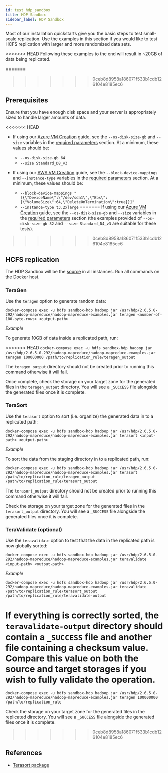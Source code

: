 ```yaml
---
id: test_hdp_sandbox
title: HDP Sandbox
sidebar_label: HDP Sandbox
---
```


Most of our installation quickstarts give you the basic steps to test small-scale replication. Use the examples in this section if you would like to test HCFS replication with larger and more randomized data sets.

<<<<<<< HEAD
Following these examples to the end will result in ~20GB of data being replicated.


=======
>>>>>>> 0ceb8d8958a186071f533b1cdb126104e8185ec6
## Prerequisites

Ensure that you have enough disk space and your server is appropriately sized to handle larger amounts of data.

<<<<<<< HEAD
* If using our [Azure VM Creation](../preparation/azure_vm_creation.md) guide, see the `--os-disk-size-gb` and `--size` variables in the [required parameters](../preparation/azure_vm_creation.md#required-parameters) section. At a minimum, these values should be:  
  * `--os-disk-size-gb 64`  
  * `--size Standard_D8_v3`

* If using our [AWS VM Creation](../preparation/aws_vm_creation.md) guide, see the `--block-device-mappings` and `--instance-type` variables in the [required parameters](../preparation/aws_vm_creation.md#required-parameters) section. At a minimum, these values should be:  
  * `--block-device-mappings "[{\"DeviceName\":\"/dev/sda1\",\"Ebs\":{\"VolumeSize\":64,\"DeleteOnTermination\":true}}]"`  
  * `--instance-type t3.2xlarge`
=======
If using our [Azure VM Creation](../preparation/azure_vm_creation.md) guide, see the `--os-disk-size-gb` and `--size` variables in the [required parameters](../preparation/azure_vm_creation.md#required-parameters) section (the examples provided of `--os-disk-size-gb 32` and `--size Standard_D4_v3` are suitable for these tests).
>>>>>>> 0ceb8d8958a186071f533b1cdb126104e8185ec6

## HCFS replication

The HDP Sandbox will be the [source](../../glossary/s.md#source) in all instances. Run all commands on the Docker host.

### TeraGen

Use the `teragen` option to generate random data:

`docker-compose exec -u hdfs sandbox-hdp hadoop jar /usr/hdp/2.6.5.0-292/hadoop-mapreduce/hadoop-mapreduce-examples.jar teragen <number-of-100-byte-rows> <output-path>`

_Example_

To generate 10GB of data inside a replicated path, run:

<<<<<<< HEAD
`docker-compose exec -u hdfs sandbox-hdp hadoop jar /usr/hdp/2.6.5.0-292/hadoop-mapreduce/hadoop-mapreduce-examples.jar teragen 100000000 /path/to/replication_rule/teragen_output`

The `teragen_output` directory should not be created prior to running this command otherwise it will fail.

Once complete, check the storage on your target zone for the generated files in the `teragen_output` directory. You will see a `_SUCCESS` file alongside the generated files once it is complete.

### TeraSort

Use the `terasort` option to sort (i.e. organize) the generated data in to a replicated path:

`docker-compose exec -u hdfs sandbox-hdp hadoop jar /usr/hdp/2.6.5.0-292/hadoop-mapreduce/hadoop-mapreduce-examples.jar terasort <input-path> <output-path>`

_Example_

To sort the data from the staging directory in to a replicated path, run:

`docker-compose exec -u hdfs sandbox-hdp hadoop jar /usr/hdp/2.6.5.0-292/hadoop-mapreduce/hadoop-mapreduce-examples.jar terasort /path/to/replication_rule/teragen_output /path/to/replication_rule/terasort_output`

The `terasort_output` directory should not be created prior to running this command otherwise it will fail.

Check the storage on your target zone for the generated files in the `terasort_output` directory. You will see a `_SUCCESS` file alongside the generated files once it is complete.

### TeraValidate (optional)

Use the `teravalidate` option to test that the data in the replicated path is now globally sorted:

`docker-compose exec -u hdfs sandbox-hdp hadoop jar /usr/hdp/2.6.5.0-292/hadoop-mapreduce/hadoop-mapreduce-examples.jar teravalidate <input-path> <output-path>`

_Example_

`docker-compose exec -u hdfs sandbox-hdp hadoop jar /usr/hdp/2.6.5.0-292/hadoop-mapreduce/hadoop-mapreduce-examples.jar teravalidate /path/to/replication_rule/terasort_output /path/to/replication_rule/teravalidate-output`

If everything is correctly sorted, the `teravalidate-output` directory should contain a `_SUCCESS` file and another file containing a checksum value. Compare this value on both the source and target storages if you wish to fully validate the operation.
=======
`docker-compose exec -u hdfs sandbox-hdp hadoop jar /usr/hdp/2.6.5.0-292/hadoop-mapreduce/hadoop-mapreduce-examples.jar teragen 100000000 /path/to/replication_rule`

Check the storage on your target zone for the generated files in the replicated directory. You will see a `_SUCCESS` file alongside the generated files once it is complete.

[//]: <Blocked by DAP-343>

[//]: <### TeraSort>

[//]: <Use the `terasort` option to sort (i.e. organise) the generated data in to a replicated path:>

[//]: <`docker-compose exec -u hdfs sandbox-hdp hadoop jar /usr/hdp/2.6.5.0-292/hadoop-mapreduce/hadoop-mapreduce-examples.jar terasort input-path replicated-path`>

[//]: <_Example_>

[//]: <To sort the data from the staging directory in to a replicated path, run:>

[//]: <`docker-compose exec -u hdfs sandbox-hdp hadoop jar /usr/hdp/2.6.5.0-292/hadoop-mapreduce/hadoop-mapreduce-examples.jar terasort /staging_dir /path/to/replication_rule`>

[//]: <Check the storage on your target zone for the generated files in the replicated directory.>

[//]: <### TeraValidate (optional)>

[//]: <Use the `teravalidate` option to test that the data in the replicated path is now globally sorted:>

[//]: <`docker-compose exec -u hdfs sandbox-hdp hadoop jar /usr/hdp/2.6.5.0-292/hadoop-mapreduce/hadoop-mapreduce-examples.jar teravalidate replicated-path teravalidate-output-path`>

[//]: <If everything is correctly sorted, the `teravalidate-output-path` should be empty (it will only contain files when keys are out of order).>

[//]: <_Example_>

[//]: <`docker-compose exec -u hdfs sandbox-hdp hadoop jar /usr/hdp/2.6.5.0-292/hadoop-mapreduce/hadoop-mapreduce-examples.jar teravalidate /path/to/replication_rule /teravalidate_output`>
>>>>>>> 0ceb8d8958a186071f533b1cdb126104e8185ec6

## References

* [Terasort package](https://hadoop.apache.org/docs/r2.7.3/api/org/apache/hadoop/examples/terasort/package-summary.html)
